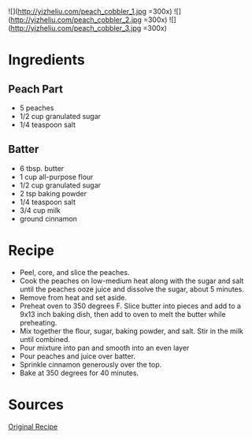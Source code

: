 ![](http://yizheliu.com/peach_cobbler_1.jpg =300x)
![](http://yizheliu.com/peach_cobbler_2.jpg =300x)
![](http://yizheliu.com/peach_cobbler_3.jpg =300x)

# Ingredients
## Peach Part
* 5 peaches
* 1/2 cup granulated sugar
* 1/4 teaspoon salt

## Batter
* 6 tbsp. butter
* 1 cup all-purpose flour
* 1/2 cup granulated sugar
* 2 tsp baking powder
* 1/4 teaspoon salt
* 3/4 cup milk
* ground cinnamon

# Recipe
* Peel, core, and slice the peaches.
* Cook the peaches on low-medium heat along with the sugar and salt until the peaches ooze juice and dissolve the sugar, about 5 minutes.
* Remove from heat and set aside.
* Preheat oven to 350 degrees F. Slice butter into pieces and add to a 9x13 inch baking dish, then add to oven to melt the butter while preheating.
* Mix together the flour, sugar, baking powder, and salt. Stir in the milk until combined.
* Pour mixture into pan and smooth into an even layer
* Pour peaches and juice over batter.
* Sprinkle cinnamon generously over the top.
* Bake at 350 degrees for 40 minutes.

# Sources
[Original Recipe](https://tastesbetterfromscratch.com/wprm_print/10080)
